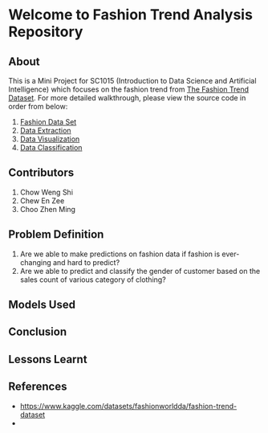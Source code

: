 # Welcome to Fashion Trend Analysis Repository
## About
This is a Mini Project for SC1015 (Introduction to Data Science and Artificial Intelligence) which focuses on the fashion trend from [The Fashion Trend Dataset](https://www.kaggle.com/datasets/fashionworldda/fashion-trend-dataset). For more detailed walkthrough, please view the source code in order from below:

1. [Fashion Data Set](https://github.com/M450NCH00/Fashion-Trend-Analysis/blob/main/fashion_data_2018_2022.csv)
2. [Data Extraction]()
3. [Data Visualization]()
4. [Data Classification]()

## Contributors

1. Chow Weng Shi
2. Chew En Zee
3. Choo Zhen Ming
   
## Problem Definition

1. Are we able to make predictions on fashion data if fashion is ever-changing and hard to predict?
2. Are we able to predict and classify the gender of customer based on the sales count of various category of clothing?

## Models Used

## Conclusion

## Lessons Learnt

## References
- <https://www.kaggle.com/datasets/fashionworldda/fashion-trend-dataset>
- 
